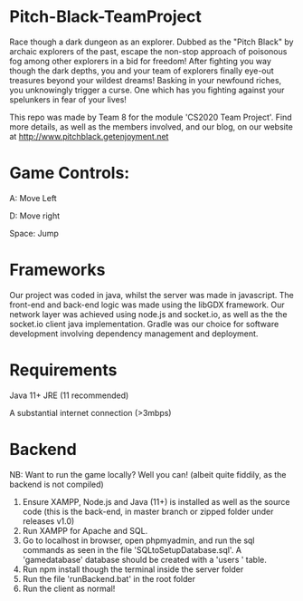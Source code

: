 # Pitch-Black-TeamProject
Race though a dark dungeon as an explorer. Dubbed as the "Pitch Black" by archaic explorers of the past, escape the non-stop approach of poisonous fog among other explorers in a bid for freedom! After fighting you way though the dark depths, you and your team of explorers finally eye-out treasures beyond your wildest dreams! Basking in your newfound riches, you unknowingly trigger a curse. One which has you fighting against your spelunkers in fear of your lives!

This repo was made by Team 8 for the module 'CS2020 Team Project'. Find more details, as well as the members involved, and our blog, on our website at http://www.pitchblack.getenjoyment.net

# Game Controls:
A: Move Left

D: Move right

Space: Jump

# Frameworks
Our project was coded in java, whilst the server was made in javascript. The front-end and back-end logic was made using the libGDX framework.
Our network layer was achieved using node.js and socket.io, as well as the the socket.io client java implementation. Gradle was our choice for software development involving dependency management and deployment.

# Requirements
Java 11+ JRE (11 recommended)

A substantial internet connection (>3mbps)

# Backend
  NB: Want to run the game locally? Well you can! (albeit quite fiddily, as the backend is not compiled)
  1. Ensure XAMPP, Node.js and Java (11+) is installed as well as the source code (this is the back-end, in master branch or zipped folder under releases v1.0)
  2. Run XAMPP for Apache and SQL.
  3. Go to localhost in browser, open phpmyadmin, and run the sql commands as seen in the file 'SQLtoSetupDatabase.sql'. A 'gamedatabase' database should be created with a 'users ' table.
  4. Run npm install though the terminal inside the server folder
  5. Run the file 'runBackend.bat' in the root folder
  6. Run the client as normal!
